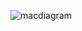 ![macdiagram](https://user-images.githubusercontent.com/90795393/150591202-9839bde4-d739-49ba-8497-8aab08948f4a.jpeg)
